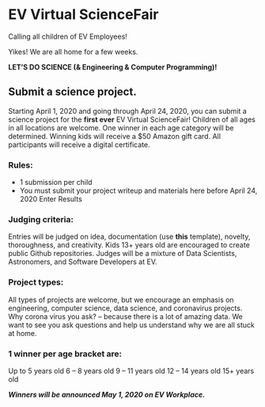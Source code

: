 # EV Virtual ScienceFair

Calling all children of EV Employees!

Yikes! We are all home for a few weeks. 

<b>LET’S DO SCIENCE (& Engineering & Computer Programming)!</b>
[](sarc-orco-meme.jog)

## Submit a science project.
Starting April 1, 2020 and going through April 24, 2020, you can submit a science project for the <b>first ever</b> EV Virtual ScienceFair! Children of all ages in all locations are welcome. One winner in each age category will be determined. Winning kids will receive a $50 Amazon gift card. All participants will receive a digital certificate.

### Rules:
- 1 submission per child
- You must submit your project writeup and materials here before April 24, 2020
Enter Results

### Judging criteria:
Entries will be judged on idea, documentation (use <a src=''><b>this</b> template</a>), novelty, thoroughness, and creativity. Kids 13+ years old are encouraged to create public Github repositories. Judges will be a mixture of Data Scientists, Astronomers, and Software Developers at EV.

### Project types:
All types of projects are welcome, but we encourage an emphasis on engineering, computer science, data science, and coronavirus projects. Why corona virus you ask? – because there is a lot of amazing data. We want to see you ask questions and help us understand why we are all stuck at home.

### 1 winner per age bracket are:
Up to 5 years old
6 – 8 years old
9 – 11 years old
12 – 14 years old
15+ years old

<b><i> Winners will be announced May 1, 2020 on EV Workplace.</i></b>
